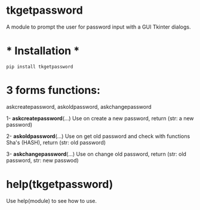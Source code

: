 # tkgetpassword
A module to prompt the user for password input with a GUI Tkinter dialogs.

# * Installation *
    pip install tkgetpassword


# 3 forms functions:

askcreatepassword, askoldpassword, askchangepassword

1- **askcreatepassword**(...)
    Use on create a new password, return (str: a new password)

2- **askoldpassword**(...)
    Use on get old password and check with functions Sha's (HASH), return (str: old password)

3- **askchangepassword**(...)
    Use on change old password, return (str: old password, str: new passwod)

# help(tkgetpassword)
Use help(module) to see how to use.
